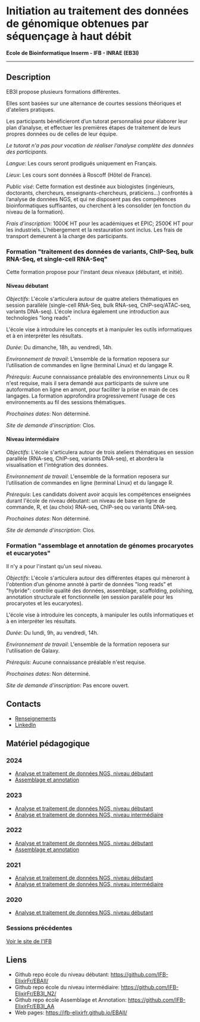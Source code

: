 # Initiation au traitement des données de génomique obtenues par séquençage à haut débit

**Ecole de Bioinformatique Inserm - IFB - INRAE (EB3I)**


---


## Description


EB3I propose plusieurs formations différentes.

Elles sont basées sur une alternance de courtes sessions théoriques et d'ateliers pratiques.

Les participants bénéficieront d’un tutorat personnalisé pour élaborer leur plan d’analyse, et effectuer les premières étapes de traitement de leurs propres données ou de celles de leur équipe.

*Le tutorat n'a pas pour vocation de réaliser l’analyse complète des données des participants.*

*Langue*:
Les cours seront prodigués uniquement en Français.

*Lieux*:
Les cours sont données à Roscoff (Hôtel de France).

*Public visé*:
Cette formation est destinée aux biologistes (ingénieurs, doctorants, chercheurs, enseignants-chercheurs, praticiens…) confrontés à l’analyse de données NGS, et qui ne disposent pas des compétences bioinformatiques suffisantes, ou cherchent à les consolider (en fonction du niveau de la formation).

*Frais d’inscription*:
1000€ HT pour les académiques et EPIC; 2500€ HT pour les industriels.
L'hébergement et la restauration sont inclus.
Les frais de transport demeurent à la charge des participants. 


### Formation "traitement des données de variants, ChIP-Seq, bulk RNA-Seq, et single-cell RNA-Seq"


Cette formation propose pour l'instant deux niveaux (débutant, et initié).

#### Niveau débutant

*Objectifs*:
L'école s'articulera autour de quatre ateliers thématiques en session parallèle (single-cell RNA-Seq, bulk RNA-seq, ChIP-seq/ATAC-seq, variants DNA-seq).
L'école inclura également une introduction aux technologies "long reads".

L'école vise à introduire les concepts et à manipuler les outils informatiques et à en interpréter les résultats.

*Durée*:
Du dimanche, 18h, au vendredi, 14h.

*Environnement de travail*:
L’ensemble de la formation reposera sur l’utilisation de commandes en ligne (terminal Linux) et du langage R.

*Prérequis*:
Aucune connaissance préalable des environnements Linux ou R n'est requise, mais il sera demandé aux participants de suivre une autoformation en ligne en amont, pour faciliter la prise en main de ces langages.
La formation approfondira progressivement l’usage de ces environnements au fil des sessions thématiques.

*Prochaines dates*:
Non déterminé.

*Site de demande d'inscription*:
Clos.


#### Niveau intermédiaire

*Objectifs*:
L'école s'articulera autour de trois ateliers thématiques en session parallèle (RNA-seq, ChIP-seq, variants DNA-seq), et abordera la visualisation et l'intégration des données. 

*Environnement de travail*:
L'ensemble de la formation reposera sur l’utilisation de commandes en ligne (terminal Linux) et du langage R. 

*Prérequis*:
Les candidats doivent avoir acquis les compétences enseignées durant l'école de niveau débutant: un niveau de base en ligne de commande, R, et (au choix) RNA-seq, ChIP-seq ou variants DNA-seq.

*Prochaines dates*:
Non déterminé.

*Site de demande d'inscription*:
Clos.

### Formation "assemblage et annotation de génomes procaryotes et eucaryotes"

Il n'y a pour l'instant qu'un seul niveau.

*Objectifs*:
L'école s'articulera autour des différentes étapes qui mèneront à l'obtention d’un génome annoté à partir de données "long reads" et "hybride": contrôle qualité des données, assemblage, scaffolding, polishing, annotation structurale et fonctionnelle (en session parallèle pour les procaryotes et les eucaryotes). 

L'école vise à introduire les concepts, à manipuler les outils informatiques et à en interpréter les résultats.

*Durée*:
Du lundi, 9h, au vendredi, 14h.

*Environnement de travail*:
L'ensemble de la formation reposera sur l'utilisation de Galaxy. 

*Prérequis*:
Aucune connaissance préalable n'est requise.

*Prochaines dates*:
Non déterminé.

*Site de demande d'inscription*:
Pas encore ouvert.


## Contacts

 - [Renseignements](mailto:ecole-bioinfo@groupes.renater.fr)
 - [LinkedIn](https://www.linkedin.com/company/ebaii/)


## Matériel pédagogique

### 2024

- [Analyse et traitement de données NGS, niveau débutant](https://moodle.france-bioinformatique.fr/course/view.php?id=28)
- [Assemblage et annotation](https://moodle.france-bioinformatique.fr/course/view.php?id=24)

### 2023

- [Analyse et traitement de données NGS, niveau débutant](https://moodle.france-bioinformatique.fr/course/view.php?id=22)
- [Analyse et traitement de données NGS, niveau intermédiaire](https://github.com/IFB-ElixirFr/EB3I_N2/releases/tag/v2023)

### 2022

- [Analyse et traitement de données NGS, niveau débutant](https://github.com/IFB-ElixirFr/EBAII/releases/tag/v2022_N1)
- [Assemblage et annotation](https://github.com/IFB-ElixirFr/EB3I_AA/releases/tag/v2022_AA)

### 2021

- [Analyse et traitement de données NGS, niveau débutant](https://github.com/IFB-ElixirFr/EBAII/releases/tag/v2021_N1)
- [Analyse et traitement de données NGS, niveau intermédiaire](https://github.com/IFB-ElixirFr/EB3I_N2/releases/tag/v2021)

### 2020

- [Analyse et traitement de données NGS, niveau débutant](https://github.com/IFB-ElixirFr/EBAII/releases/tag/v2020_N1)

### Sessions précédentes

[Voir le site de l'IFB](http://france-bioinformatique.fr/)


## Liens

- Github repo école du niveau débutant: <https://github.com/IFB-ElixirFr/EBAII/>
- Github repo école du niveau intermédiaire: <https://github.com/IFB-ElixirFr/EB3I_N2/>
- Github repo école Assemblage et Annotation: <https://github.com/IFB-ElixirFr/EB3I_AA>
- Web pages: <https://ifb-elixirfr.github.io/EBAII/>
